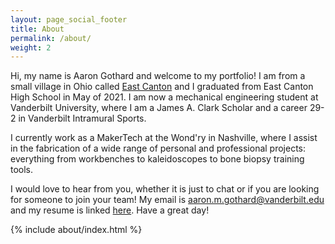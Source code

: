 ```yaml
---
layout: page_social_footer
title: About
permalink: /about/
weight: 2
---
```

 <p>
 Hi, my name is Aaron Gothard and welcome to my portfolio! I am from a small village in Ohio called <a href="https://en.wikipedia.org/wiki/East_Canton,_Ohio">East Canton</a> and I graduated from East Canton High School in May of 2021. I am now a mechanical engineering student at Vanderbilt University, where I am a James A. Clark Scholar and a career 29-2 in Vanderbilt Intramural Sports.

 I currently work as a MakerTech at the Wond'ry in Nashville, where I assist in the fabrication of a wide range of personal and professional projects: everything from workbenches to kaleidoscopes to bone biopsy training tools.

I would love to hear from you, whether it is just to chat or if you are looking for someone to join your team! My email is aaron.m.gothard@vanderbilt.edu and my resume is linked <a href="resume.pdf">here</a>. Have a great day!



{% include about/index.html %}


<!-- <div class="row">
{% include about/timeline.html %}
</div> -->


